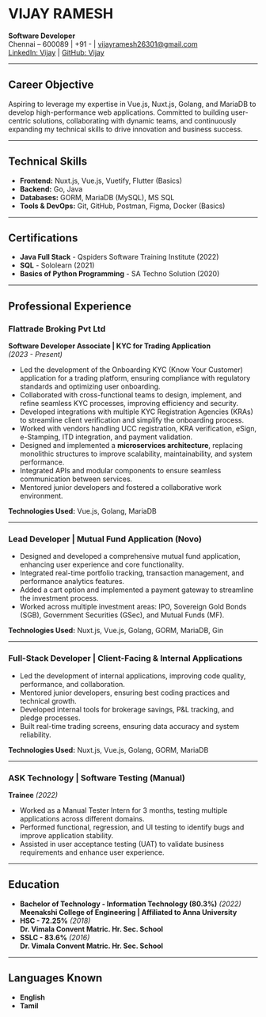 # VIJAY RAMESH  
**Software Developer**  
Chennai – 600089 | +91 - | vijayramesh26301@gmail.com   
[LinkedIn: Vijay](#) | [GitHub: Vijay](#)  

---

## Career Objective  
Aspiring to leverage my expertise in Vue.js, Nuxt.js, Golang, and MariaDB to develop high-performance web applications. Committed to building user-centric solutions, collaborating with dynamic teams, and continuously expanding my technical skills to drive innovation and business success.  

---

## Technical Skills  
- **Frontend:** Nuxt.js, Vue.js, Vuetify, Flutter (Basics)  
- **Backend:** Go, Java  
- **Databases:** GORM, MariaDB (MySQL), MS SQL  
- **Tools & DevOps:** Git, GitHub, Postman, Figma, Docker (Basics)  

---

## Certifications  
- **Java Full Stack** - Qspiders Software Training Institute (2022)  
- **SQL** - Sololearn (2021)  
- **Basics of Python Programming** - SA Techno Solution (2020)  

---

## Professional Experience  
### **Flattrade Broking Pvt Ltd**  
**Software Developer Associate | KYC for Trading Application**  
_(2023 - Present)_  
- Led the development of the Onboarding KYC (Know Your Customer) application for a trading platform, ensuring compliance with regulatory standards and optimizing user onboarding.  
- Collaborated with cross-functional teams to design, implement, and refine seamless KYC processes, improving efficiency and security.  
- Developed integrations with multiple KYC Registration Agencies (KRAs) to streamline client verification and simplify the onboarding process.  
- Worked with vendors handling UCC registration, KRA verification, eSign, e-Stamping, ITD integration, and payment validation.  
- Designed and implemented a **microservices architecture**, replacing monolithic structures to improve scalability, maintainability, and system performance.  
- Integrated APIs and modular components to ensure seamless communication between services.  
- Mentored junior developers and fostered a collaborative work environment.  
  
**Technologies Used:** Vue.js, Golang, MariaDB  

---

### **Lead Developer | Mutual Fund Application (Novo)**  
- Designed and developed a comprehensive mutual fund application, enhancing user experience and core functionality.  
- Integrated real-time portfolio tracking, transaction management, and performance analytics features.  
- Added a cart option and implemented a payment gateway to streamline the investment process.  
- Worked across multiple investment areas: IPO, Sovereign Gold Bonds (SGB), Government Securities (GSec), and Mutual Funds (MF).  
  
**Technologies Used:** Nuxt.js, Vue.js, Golang, GORM, MariaDB, Gin  

---

### **Full-Stack Developer | Client-Facing & Internal Applications**  
- Led the development of internal applications, improving code quality, performance, and collaboration.  
- Mentored junior developers, ensuring best coding practices and technical growth.  
- Developed internal tools for brokerage savings, P&L tracking, and pledge processes.  
- Built real-time trading screens, ensuring data accuracy and system reliability.  
  
**Technologies Used:** Nuxt.js, Vue.js, Golang, GORM, MariaDB  

---

### **ASK Technology | Software Testing (Manual)**  
**Trainee** _(2022)_  
- Worked as a Manual Tester Intern for 3 months, testing multiple applications across different domains.  
- Performed functional, regression, and UI testing to identify bugs and improve application stability.  
- Assisted in user acceptance testing (UAT) to validate business requirements and enhance user experience.  

---

## Education  
- **Bachelor of Technology - Information Technology (80.3%)** _(2022)_  
  **Meenakshi College of Engineering | Affiliated to Anna University**  
- **HSC - 72.25%** _(2018)_  
  **Dr. Vimala Convent Matric. Hr. Sec. School**  
- **SSLC - 83.6%** _(2016)_  
  **Dr. Vimala Convent Matric. Hr. Sec. School**  

---

## Languages Known  
- **English**  
- **Tamil**  
 

